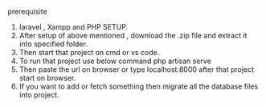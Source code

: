 prerequisite
1. laravel , Xampp and PHP SETUP.
2. After setup of above mentioned , download the  .zip file and extract it into specified folder.
3. Then start that project on cmd or vs code.
4. To run that project use below command
       php artisan serve
5. Then paste the url on browser or type localhost:8000 after that project start on browser.
6. If you want to add or fetch something then migrate all the database files into project.


